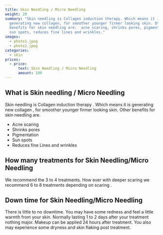 ```yaml
---
title: Skin Needling / Micro Needling
weight: 20
summary: "Skin needling is Collagen induction therapy. Which means it is
  generating new collagen, for smoother younger firmer looking skin. Other
  benefits for skin needling are:  acne scaring, shrinks pores, pigmentation,
  sun spots, reduces fine lines and wrinkles."
images:
  - photo1.jpeg
  - photo2.jpeg
categories:
  - skin
prices:
  - price:
      text: Skin Needling / Micro Needling
      amount: 180
---
```

## What is Skin needling / Micro Needling

Skin needling is Collagen induction therapy . Which means it is generating new collagen , for smoother younger firmer looking skin. Other benefits for skin needling are.

* Acne scaring
* Shrinks pores
* Pigmentation
* Sun spots
* Reduces fine Lines and wrinkles

## How many treatments for Skin Needling/Micro Needling

We recommend the 3 to 4 treatments. How ever with deeper scaring we recommend 6 to 8 treatments depending on scaring .

## Down time for Skin Needling/Micro Needling

There is little to no downtime. You may have some redness and feel a little warmth from your skin. Normally lasting 1 to 2 days after your treatment nothing major. Makeup can be applied 24 hours after treatment. You also may experience some dryness and skin flaking post treatment.